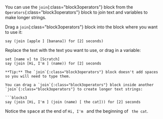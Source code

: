 You can use the `join`{:class="block3operators"} block from the `Operators`{:class="block3operators"} block to join text and variables to make longer strings.

Drag a `join`{:class="block3operators"} block into the block where you want to use it:

```blocks3
say (join [apple ] [banana]) for [2] seconds)
```

Replace the text with the text you want to use, or drag in a variable:

```blocks3
set [name v] to [Scratch]
say (join [Hi, I'm ] (name)) for [2] seconds

**Tip:** The `join`{:class="block3operators"} block doesn't add spaces so you will need to type them. 

You can drag a `join`{:class="block3operators"} block inside another `join`{:class="block3operators"} to create longer text strings:

```blocks3
say (join [Hi, I'm ] (join (name) [ the cat])) for [2] seconds
```

Notice the <kbd>space</kbd> at the end of `Hi, I'm ` and the beginning of ` the cat`.



